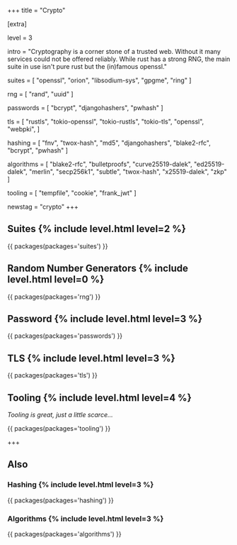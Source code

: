 +++
title = "Crypto"

[extra]

level = 3

intro = "Cryptography is a corner stone of a trusted web. Without it many services could not be offered reliably. While rust has a strong RNG, the main suite in use isn't pure rust but the (in)famous openssl."

suites = [
  "openssl",
  "orion",
  "libsodium-sys",
  "gpgme",
  "ring"
]

rng = [
  "rand",
  "uuid"
]

passwords = [
  "bcrypt",
  "djangohashers",
  "pwhash"
]

tls = [
  "rustls",
  "tokio-openssl",
  "tokio-rustls",
  "tokio-tls",
  "openssl",
  "webpki",
]

hashing = [
  "fnv",
  "twox-hash",
  "md5",
  "djangohashers",
  "blake2-rfc",
  "bcrypt",
  "pwhash"
]

algorithms = [
  "blake2-rfc",
  "bulletproofs",
  "curve25519-dalek",
  "ed25519-dalek",
  "merlin",
  "secp256k1",
  "subtle",
  "twox-hash",
  "x25519-dalek",
  "zkp"
]

tooling = [
  "tempfile",
  "cookie",
  "frank_jwt"
]

newstag = "crypto"
+++

<h2>Suites  {% include level.html level=2 %}</h2>

{{ packages(packages='suites') }}

<h2>Random Number Generators  {% include level.html level=0 %}</h2>

{{ packages(packages='rng') }}

<h2>Password  {% include level.html level=3 %}</h2>

{{ packages(packages='passwords') }}

<h2>TLS  {% include level.html level=3 %}</h2>

{{ packages(packages='tls') }}

<h2>Tooling  {% include level.html level=4 %}</h2>

<p><em>Tooling is great, just a little scarce...</em></p>

{{ packages(packages='tooling') }}

+++

<h2>Also</h2>

<h3>Hashing  {% include level.html level=3 %}</h3>

{{ packages(packages='hashing') }}

<h3>Algorithms  {% include level.html level=3 %}</h3>

{{ packages(packages='algorithms') }}

